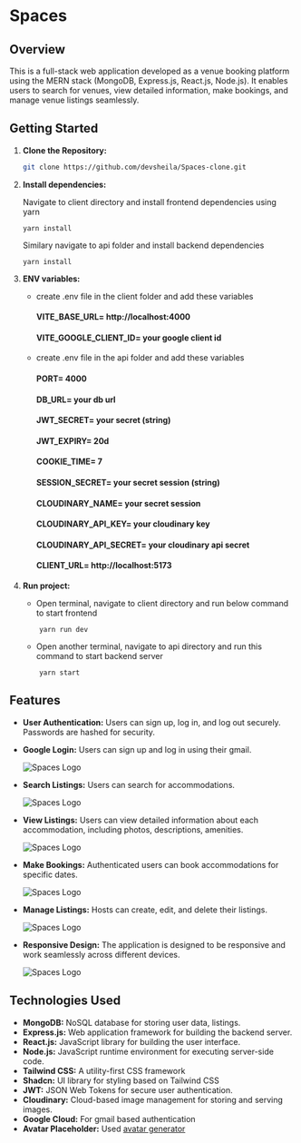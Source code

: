 # Spaces

## Overview

This  is a full-stack web application developed as a venue booking platform using the MERN stack (MongoDB, Express.js, React.js, Node.js). It enables users to search for venues, view detailed information, make bookings, and manage venue listings seamlessly.
## Getting Started

1. **Clone the Repository:**

   ```bash
   git clone https://github.com/devsheila/Spaces-clone.git

   ```

2. **Install dependencies:**

   Navigate to client directory and install frontend dependencies using yarn

   ```
   yarn install
   ```

   Similary navigate to api folder and install backend dependencies

   ```
   yarn install
   ```

3. **ENV variables:**

   - create .env file in the client folder and add these variables

     #### VITE_BASE_URL= http://localhost:4000

     #### VITE_GOOGLE_CLIENT_ID= your google client id

   - create .env file in the api folder and add these variables

     #### PORT= 4000

     #### DB_URL= your db url

     #### JWT_SECRET= your secret (string)

     #### JWT_EXPIRY= 20d

     #### COOKIE_TIME= 7

     #### SESSION_SECRET= your secret session (string)

     #### CLOUDINARY_NAME= your secret session

     #### CLOUDINARY_API_KEY= your cloudinary key

     #### CLOUDINARY_API_SECRET= your cloudinary api secret

     #### CLIENT_URL= http://localhost:5173

4. **Run project:**
   - Open terminal, navigate to client directory and run below command to start frontend
   ```
       yarn run dev
   ```
   - Open another terminal, navigate to api directory and run this command to start backend server
   ```
       yarn start
   ```

## Features

- **User Authentication:** Users can sign up, log in, and log out securely. Passwords are hashed for security.
- **Google Login:** Users can sign up and log in using their gmail.

  ![Spaces Logo](client/public/assets/auth.png)

- **Search Listings:** Users can search for accommodations.

  ![Spaces Logo](client/public/assets/search.png)

- **View Listings:** Users can view detailed information about each accommodation, including photos, descriptions, amenities.

  ![Spaces Logo](client/public/assets/view.png)

- **Make Bookings:** Authenticated users can book accommodations for specific dates.

  ![Spaces Logo](client/public/assets/book.png)

- **Manage Listings:** Hosts can create, edit, and delete their listings.

  ![Spaces Logo](client/public/assets/manage.png)

- **Responsive Design:** The application is designed to be responsive and work seamlessly across different devices.

  ![Spaces Logo](client/public/assets/hero.png)

## Technologies Used

- **MongoDB:** NoSQL database for storing user data, listings.
- **Express.js:** Web application framework for building the backend server.
- **React.js:** JavaScript library for building the user interface.
- **Node.js:** JavaScript runtime environment for executing server-side code.
- **Tailwind CSS:** A utility-first CSS framework
- **Shadcn:** UI library for styling based on Tailwind CSS
- **JWT:** JSON Web Tokens for secure user authentication.
- **Cloudinary:** Cloud-based image management for storing and serving images.
- **Google Cloud:** For gmail based authentication
- **Avatar Placeholder:** Used  [avatar generator](https://avatar-placeholder.iran.liara.run/)